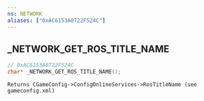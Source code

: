 ```yaml
---
ns: NETWORK
aliases: ["0xAC6153A0722F524C"]
---
```

## _NETWORK_GET_ROS_TITLE_NAME

```c
// 0xAC6153A0722F524C
char* _NETWORK_GET_ROS_TITLE_NAME();
```

```
Returns CGameConfig->ConfigOnlineServices->RosTitleName (see gameconfig.xml)
```

